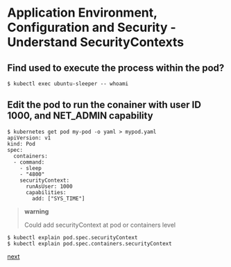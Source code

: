 # Application Environment, Configuration and Security - Understand SecurityContexts

## Find used to execute the process within the  pod?

```
$ kubectl exec ubuntu-sleeper -- whoami
```

## Edit the pod to run the conainer with user ID 1000, and NET_ADMIN capability


```
$ kubernetes get pod my-pod -o yaml > mypod.yaml
apiVersion: v1
kind: Pod
spec:
  containers:
  - command:
    - sleep
    - "4800"
    securityContext:
      runAsUser: 1000
      capabilities:
        add: ["SYS_TIME"]

```

>**warning**
>
> Could add securityContext at pod or containers level

```
$ kubectl explain pod.spec.securityContext
$ kubectl explain pod.spec.containers.securityContext
```

[next](../05-services-and-networking/01-demonstrate-basic-understanding-of-networkPolicies.md)